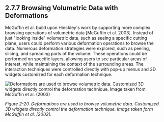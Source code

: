 ## 2.7.7 Browsing Volumetric Data with Deformations

McGuffin et al. build upon Hinckley's work by supporting more complex browsing operations of volumetric data [McGuffin et al. 2003]. Instead of just "looking inside" volumetric data, such as seeing a specific cutting plane, users could perform various deformation operations to browse the data. Numerous deformation strategies were explored, such as peeling, slicing, and spreading parts of the volume. These operations could be performed on specific layers, allowing users to see particular areas of interest, while maintaining the context of the surrounding areas. The interaction techniques were controlled directly with pop-up menus and 3D widgets customized for each deformation technique.

![Deformations are used to browse volumetric data. Customized 3D widgets directly control the deformation technique. Image taken from McGuffin et al. (2003)](path/to/figure.jpg)

*Figure 2-20. Deformations are used to browse volumetric data. Customized 3D widgets directly control the deformation technique. Image taken form McGuffin et al. [2003].*